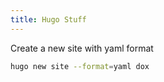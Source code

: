 ```yaml
---
title: Hugo Stuff
---
```


Create a new site with yaml format

```bash
hugo new site --format=yaml dox
```
